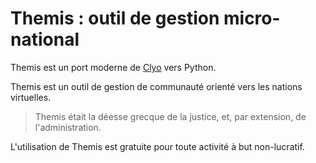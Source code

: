 Themis : outil de gestion micro-national
====

Themis est un port moderne de [Clyo](https://github.com/smwhr/clyo) vers Python.

Themis est un outil de gestion de communauté orienté vers les nations virtuelles.

> Themis était la déesse grecque de la justice, et, par extension, de l'administration.

L'utilisation de Themis est gratuite pour toute activité à but non-lucratif.